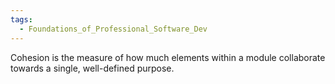 ```yaml
---
tags:
  - Foundations_of_Professional_Software_Dev
---
```

Cohesion is the measure of how much elements within a module collaborate towards a single, well-defined purpose.